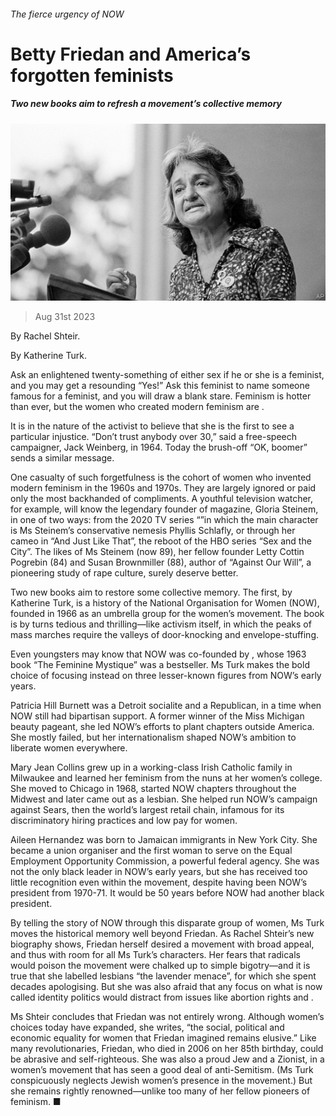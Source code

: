 ###### The fierce urgency of NOW

# Betty Friedan and America’s forgotten feminists 

##### Two new books aim to refresh a movement’s collective memory 

![image](images/20230902_CUP501.jpg) 

> Aug 31st 2023 

By Rachel Shteir. 

By Katherine Turk. 

Ask an enlightened twenty-something of either sex if he or she is a feminist, and you may get a resounding “Yes!” Ask this feminist to name someone famous for  a feminist, and you will draw a blank stare. Feminism is hotter than ever, but the women who created modern feminism are . 

It is in the nature of the activist to believe that she is the first to see a particular injustice. “Don’t trust anybody over 30,” said a free-speech campaigner, Jack Weinberg, in 1964. Today the brush-off “OK, boomer” sends a similar message.

One casualty of such forgetfulness is the cohort of women who invented modern feminism in the 1960s and 1970s. They are largely ignored or paid only the most backhanded of compliments. A youthful television watcher, for example, will know the legendary founder of  magazine, Gloria Steinem, in one of two ways: from the 2020 TV series “”in which the main character is Ms Steinem’s conservative nemesis Phyllis Schlafly, or through her cameo in “And Just Like That”, the reboot of the HBO series “Sex and the City”. The likes of Ms Steinem (now 89), her fellow founder Letty Cottin Pogrebin (84) and Susan Brownmiller (88), author of “Against Our Will”, a pioneering study of rape culture, surely deserve better.

Two new books aim to restore some collective memory. The first, by Katherine Turk, is a history of the National Organisation for Women (NOW), founded in 1966 as an umbrella group for the women’s movement. The book is by turns tedious and thrilling—like activism itself, in which the peaks of mass marches require the valleys of door-knocking and envelope-stuffing.

Even youngsters may know that NOW was co-founded by , whose 1963 book “The Feminine Mystique” was a bestseller. Ms Turk makes the bold choice of focusing instead on three lesser-known figures from NOW’s early years.

Patricia Hill Burnett was a Detroit socialite and a Republican, in a time when NOW still had bipartisan support. A former winner of the Miss Michigan beauty pageant, she led NOW’s efforts to plant chapters outside America. She mostly failed, but her internationalism shaped NOW’s ambition to liberate women everywhere.

Mary Jean Collins grew up in a working-class Irish Catholic family in Milwaukee and learned her feminism from the nuns at her women’s college. She moved to Chicago in 1968, started NOW chapters throughout the Midwest and later came out as a lesbian. She helped run NOW’s campaign against Sears, then the world’s largest retail chain, infamous for its discriminatory hiring practices and low pay for women.

Aileen Hernandez was born to Jamaican immigrants in New York City. She became a union organiser and the first woman to serve on the Equal Employment Opportunity Commission, a powerful federal agency. She was not the only black leader in NOW’s early years, but she has received too little recognition even within the movement, despite having been NOW’s president from 1970-71. It would be 50 years before NOW had another black president.

By telling the story of NOW through this disparate group of women, Ms Turk moves the historical memory well beyond Friedan. As Rachel Shteir’s new biography shows, Friedan herself desired a movement with broad appeal, and thus with room for all Ms Turk’s characters. Her fears that radicals would poison the movement were chalked up to simple bigotry—and it is true that she labelled lesbians “the lavender menace”, for which she spent decades apologising. But she was also afraid that any focus on what is now called identity politics would distract from issues like abortion rights and .

Ms Shteir concludes that Friedan was not entirely wrong. Although women’s choices today have expanded, she writes, “the social, political and economic equality for women that Friedan imagined remains elusive.” Like many revolutionaries, Friedan, who died in 2006 on her 85th birthday, could be abrasive and self-righteous. She was also a proud Jew and a Zionist, in a women’s movement that has seen a good deal of anti-Semitism. (Ms Turk conspicuously neglects Jewish women’s presence in the movement.) But she remains rightly renowned—unlike too many of her fellow pioneers of feminism. ■



